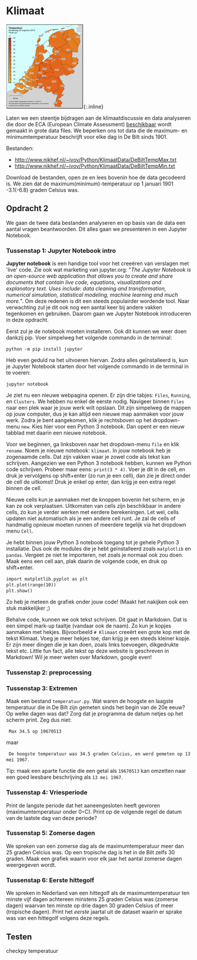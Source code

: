 # Klimaat

![](temperatuur.png){:.inline}

Laten we een steentje bijdragen aan de klimaatdiscussie en data analyseren die door de ECA (European Climate Assessment) [beschikbaar](http://eca.knmi.nl/dailydata/predefinedseries.php) wordt gemaakt in grote data files. We beperken ons tot data die de maximum- en minimumtemperatuur beschrijft voor elke dag in De Bilt sinds 1901.

Bestanden:

- <http://www.nikhef.nl/~ivov/Python/KlimaatData/DeBiltTempMax.txt>
- <http://www.nikhef.nl/~ivov/Python/KlimaatData/DeBiltTempMin.txt>

Download de bestanden, open ze en lees bovenin hoe de data gecodeerd is. We zien dat de maximum(minimum)-temperatuur op 1 januari 1901 -3.1(-6.8) graden Celsius was.

## Opdracht 2

We gaan de twee data bestanden analyseren en op basis van de data een aantal vragen beantwoorden. Dit alles gaan we presenteren in een Jupyter Notebook.

### Tussenstap 1: Jupyter Notebook intro
**Jupyter notebook** is een handige tool voor het creeëren van verslagen met 'live' code. Zie ook wat marketing van jupyter.org:
"*The Jupyter Notebook is an open-source web application that allows you to create and share documents that contain live code, equations, visualizations and explanatory text. Uses include: data cleaning and transformation, numerical simulation, statistical modeling, machine learning and much more.*". Om deze redenen is dit een steeds populairder wordende tool. Naar verwachting zul je dit ook nog een aantal keer bij andere vakken tegenkomen en gebruiken. Daarom gaan we Jupyter Notebook introduceren in deze opdracht.

Eerst zul je de notebook moeten installeren. Ook dit kunnen we weer doen dankzij pip. Voer simpelweg het volgende commando in de terminal:

    python -m pip install jupyter

Heb even geduld na het uitvoeren hiervan. Zodra alles geïnstalleerd is, kun je Jupyter Notebook starten door het volgende commando in de terminal in te voeren:

    jupyter notebook

Je ziet nu een nieuwe webpagina openen. Er zijn drie tabjes: `Files`, `Running`, en `Clusters`. We hebben nu enkel de eerste nodig. Navigeer binnen `Files` naar een plek waar je jouw werk wilt opslaan. Dit zijn simpelweg de mappen op jouw computer, dus je kan altijd een nieuwe map aanmaken voor jouw werk. Zodra je bent aangekomen, klik je rechtsboven op het dropdown-menu `new`. Kies hier voor een Python 3 notebook. Dan opent er een nieuw tabblad met daarin een nieuwe notebook.

Voor we beginnen, ga linksboven naar het dropdown-menu `file` en klik `rename`. Noem je nieuwe notebook: `klimaat`. In jouw notebook heb je zogenaamde cells. Dat zijn vakken waar je zowel code als tekst kan schrijven. Aangezien we een Python 3 notebook hebben, kunnen we Python code schrijven. Probeer maar eens: `print(3 * 4)`. Voer je dit in de cell, en druk je vervolgens op shift+enter (zo run je een cell), dan zie je direct onder de cell de uitkomst! Druk je enkel op enter, dan krijg je een extra regel binnen de cell.

Nieuwe cells kun je aanmaken met de knoppen bovenin het scherm, en je kan ze ook verplaatsen. Uitkomsten van cells zijn beschikbaar in andere cells, zo kun je verder werken met eerdere berekeningen. Let wel, cells updaten niet automatisch als je een andere cell runt. Je zal de cells of handmatig opnieuw moeten runnen of meerdere tegelijk via het dropdown menu `Cell`.

Je hebt binnen jouw Python 3 notebook toegang tot je gehele Python 3 installatie. Dus ook de modules die je hebt geïnstalleerd zoals `matplotlib` en `pandas`. Vergeet ze niet te importeren, net zoals je normaal ook zou doen. Maak eens een cell aan, plak daarin de volgende code, en druk op shift+enter.

    import matplotlib.pyplot as plt
    plt.plot(range(10))
    plt.show()

Zo heb je meteen de grafiek onder jouw code! (Maakt het nakijken ook een stuk makkelijker ;)

Behalve code, kunnen we ook tekst schrijven. Dit gaat in Markdown. Dat is een simpel mark-up taaltje (vandaar ook de naam). Zo kun je kopjes aanmaken met hekjes. Bijvoorbeeld `# Klimaat` creeërt een grote kop met de tekst Klimaat. Voeg je meer hekjes toe, dan krijg je een steeds kleiner kopje. Er zijn meer dingen die je kan doen, zoals links toevoegen, dikgedrukte tekst etc. Little fun fact, alle tekst op deze website is geschreven in Markdown! Wil je meer weten over Markdown, google even!

### Tussenstap 2: preprocessing

### Tussenstap 3: Extremen
Maak een bestand `temperatuur.py`. Wat waren de hoogste en laagste temperatuur die in De Bilt zijn gemeten sinds het begin van de 20e eeuw? Op welke dagen was dat? Zorg dat je programma de datum netjes op het scherm print. Zeg dus niet:

     Max 34.5 op 19670513

maar      

     De hoogste temperatuur was 34.5 graden Celcius, en werd gemeten op 13 mei 1967.

Tip: maak een aparte functie die een getal als `19670513` kan omzetten naar een goed leesbare beschrijving als `13 mei 1967`.

### Tussenstap 4: Vriesperiode

Print de langste periode dat het aaneengesloten heeft gevroren (maximumtemperatuur onder 0◦C). Print op de volgende regel de datum van de laatste dag van deze periode?

### Tussenstap 5: Zomerse dagen

We spreken van een zomerse dag als de maximumtemperatuur meer dan 25 graden Celcius was. Op een tropische dag is het in de Bilt zelfs 30 graden. Maak een grafiek waarin voor elk jaar het aantal zomerse dagen weergegeven wordt.

### Tussenstap 6: Eerste hittegolf

We spreken in Nederland van een hittegolf als de maximumtemperatuur ten minste vijf dagen achtereen minstens 25 graden Celsius was (zomerse dagen) waarvan ten minste op drie dagen 30 graden Celsius of meer (tropische dagen). Print het *eerste* jaartal uit de dataset waarin er sprake was van een hittegolf volgens deze regels.


## Testen

  checkpy temperatuur
